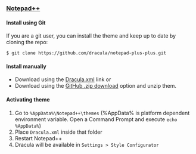 ### [Notepad++](https://notepad-plus-plus.org/)

#### Install using Git

If you are a git user, you can install the theme and keep up to date by cloning the repo:

    $ git clone https://github.com/dracula/notepad-plus-plus.git

#### Install manually
* Download using the [Dracula.xml](https://raw.githubusercontent.com/dracula/notepad-plus-plus/master/Dracula.xml) link or
* Download using the [GitHub .zip download](https://github.com/dracula/notepad-plus-plus/archive/master.zip) option and unzip them.

#### Activating theme

1.  Go to `%AppData%\Notepad++\themes` (%AppData% is platform dependent environment variable. Open a Command Prompt and execute `echo %AppData%`)
2.  Place `Dracula.xml` inside that folder
3.  Restart Notepad++
4.  Dracula will be available in `Settings > Style Configurator`
